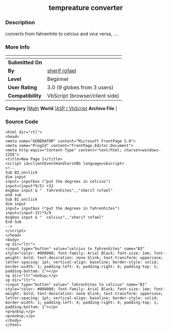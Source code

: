 ﻿<div align="center">

## tempreature converter


</div>

### Description

converts from fahrenhite to celcius and vice versa, ....
 
### More Info
 


<span>             |<span>
---                |---
**Submitted On**   |
**By**             |[sherif rofael](https://github.com/Planet-Source-Code/PSCIndex/blob/master/ByAuthor/sherif-rofael.md)
**Level**          |Beginner
**User Rating**    |3.0 (9 globes from 3 users)
**Compatibility**  |VbScript \(browser/client side\)

**Category**       |[Math](https://github.com/Planet-Source-Code/PSCIndex/blob/master/ByCategory/math__4-12.md)
**World**          |[ASP / VbScript](https://github.com/Planet-Source-Code/PSCIndex/blob/master/ByWorld/asp-vbscript.md)
**Archive File**   |[](https://github.com/Planet-Source-Code/sherif-rofael-tempreature-converter__4-7741/archive/master.zip)





### Source Code

```
<html dir="rtl">
<head>
<meta name="GENERATOR" content="Microsoft FrontPage 5.0">
<meta name="ProgId" content="FrontPage.Editor.Document">
<meta http-equiv="Content-Type" content="text/html; charset=windows-1256">
<title>New Page 1</title>
<script id=clientEventHandlersVBS language=vbscript>
<!--
Sub B3_onclick
dim input
input= inputbox ("put the degrees in celcius")
input=(input*9/5) +32
msgbox input & "  fahrenhites",,"sherif rofael"
end sub
Sub B1_onclick
dim input
input= inputbox ("put the degrees in fahrenhites")
input=(input-32)*5/9
msgbox input & "  celcius",,"sherif rofael"
End Sub
-->
</script>
</head>
<body>
<p dir="ltr">
<input type="button" value="celcius to fahrenhites" name="B3" style="color: #008000; font-family: Arial Black; font-size: 1em; font-weight: bold; text-decoration: none blink; text-transform: uppercase; letter-spacing: 1pt; vertical-align: baseline; border-style: solid; border-width: 1; padding-left: 4; padding-right: 4; padding-top: 1; padding-bottom: 1"></p>
<p dir="ltr">&nbsp;</p>
<p dir="ltr">
<input type="button" value=" fahrenhites to celcius" name="B1" style="color: #008000; font-family: Arial Black; font-size: 1em; font-weight: bold; text-decoration: none blink; text-transform: uppercase; letter-spacing: 1pt; vertical-align: baseline; border-style: solid; border-width: 1; padding-left: 4; padding-right: 4; padding-top: 1; padding-bottom: 1"></p>
<p>&nbsp;</p>
<p>&nbsp;</p>
</body>
</html>
```

